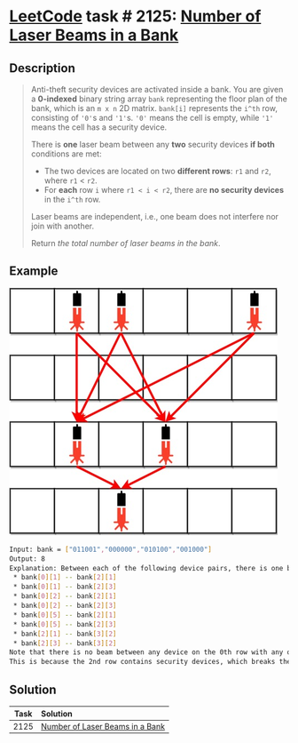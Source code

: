 # [LeetCode][leetcode] task # 2125: [Number of Laser Beams in a Bank][task]

Description
-----------

> Anti-theft security devices are activated inside a bank.
> You are given a **0-indexed** binary string array `bank` representing the floor plan of the bank,
> which is an `m x n` 2D matrix. `bank[i]` represents the `i^th` row, consisting of `'0'`s and `'1'`s.
> `'0'` means the cell is empty, while `'1'` means the cell has a security device.
> 
> There is **one** laser beam between any **two** security devices **if both** conditions are met:
> * The two devices are located on two **different rows**: `r1` and `r2`, where `r1` < `r2`.
> * For **each** row `i` where `r1 < i < r2`, there are **no security devices** in the `i^th` row.
>
> Laser beams are independent, i.e., one beam does not interfere nor join with another.
> 
> Return _the total number of laser beams in the bank_.

Example
-------

![bank.png](image/bank.png)

```sh
Input: bank = ["011001","000000","010100","001000"]
Output: 8
Explanation: Between each of the following device pairs, there is one beam. In total, there are 8 beams:
 * bank[0][1] -- bank[2][1]
 * bank[0][1] -- bank[2][3]
 * bank[0][2] -- bank[2][1]
 * bank[0][2] -- bank[2][3]
 * bank[0][5] -- bank[2][1]
 * bank[0][5] -- bank[2][3]
 * bank[2][1] -- bank[3][2]
 * bank[2][3] -- bank[3][2]
Note that there is no beam between any device on the 0th row with any on the 3rd row.
This is because the 2nd row contains security devices, which breaks the second condition.
```

Solution
--------

| Task | Solution                                    |
|:----:|:--------------------------------------------|
| 2125 | [Number of Laser Beams in a Bank][solution] |


[leetcode]: <http://leetcode.com/>
[task]: <https://leetcode.com/problems/number-of-laser-beams-in-a-bank/>
[solution]: <https://github.com/wellaxis/praxis-leetcode/blob/main/src/main/java/com/witalis/praxis/leetcode/task/h22/p2125/option/Practice.java>
